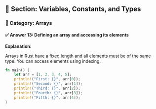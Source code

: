 ## 📘 Section: Variables, Constants, and Types  
### 🔹 Category: Arrays  
#### ✅ Answer 13: Defining an array and accessing its elements

**Explanation:**

Arrays in Rust have a fixed length and all elements must be of the same type. You can access elements using indexing.

```rust
fn main() {
    let arr = [1, 2, 3, 4, 5];
    println!("First: {}", arr[0]);
    println!("Second: {}", arr[1]);
    println!("Third: {}", arr[2]);
    println!("Fourth: {}", arr[3]);
    println!("Fifth: {}", arr[4]);
}
```
